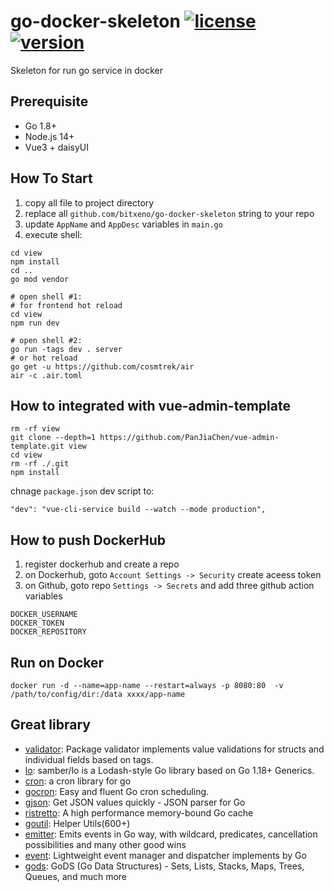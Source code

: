 # go-docker-skeleton [![license](https://img.shields.io/badge/license-Apache%202-blue?style=flat)](https://github.com/bitxeno/go-docker-skeleton/blob/master/LICENSE)[![version](https://img.shields.io/badge/version-0.1.0-blue.svg)](https://github.com/bitxeno/go-docker-skeleton/releases)
Skeleton for run go service in docker


## Prerequisite

* Go 1.8+
* Node.js 14+
* Vue3 + daisyUI

## How To Start

1. copy all file to project directory
2. replace all `github.com/bitxeno/go-docker-skeleton` string to your repo
3. update `AppName` and `AppDesc` variables in `main.go`
4. execute shell:
```shell
cd view
npm install
cd ..
go mod vendor

# open shell #1:
# for frontend hot reload
cd view
npm run dev

# open shell #2:
go run -tags dev . server
# or hot reload
go get -u https://github.com/cosmtrek/air
air -c .air.toml
```

## How to integrated with **vue-admin-template**

```
rm -rf view
git clone --depth=1 https://github.com/PanJiaChen/vue-admin-template.git view
cd view
rm -rf ./.git
npm install
```
chnage `package.json` dev script to:
```
"dev": "vue-cli-service build --watch --mode production",
```

## How to push DockerHub

1. register dockerhub and create a repo
2. on Dockerhub, goto `Account Settings -> Security` create aceess token
3. on Github, goto repo `Settings -> Secrets` and add three github action variables
```
DOCKER_USERNAME
DOCKER_TOKEN
DOCKER_REPOSITORY
```


## Run on Docker

```
docker run -d --name=app-name --restart=always -p 8080:80  -v /path/to/config/dir:/data xxxx/app-name
```

## Great library

* [validator](https://github.com/go-playground/validator): Package validator implements value validations for structs and individual fields based on tags.
* [lo](https://github.com/samber/lo): samber/lo is a Lodash-style Go library based on Go 1.18+ Generics.
* [cron](https://github.com/robfig/cron): a cron library for go
* [gocron](https://github.com/go-co-op/gocron): Easy and fluent Go cron scheduling.
* [gjson](https://github.com/tidwall/gjson): Get JSON values quickly - JSON parser for Go
* [ristretto](https://github.com/dgraph-io/ristretto): A high performance memory-bound Go cache
* [goutil](https://github.com/gookit/goutil): Helper Utils(600+)
* [emitter](https://github.com/olebedev/emitter): Emits events in Go way, with wildcard, predicates, cancellation possibilities and many other good wins
* [event](https://github.com/gookit/event):  Lightweight event manager and dispatcher implements by Go
* [gods](https://github.com/emirpasic/gods): GoDS (Go Data Structures) - Sets, Lists, Stacks, Maps, Trees, Queues, and much more
